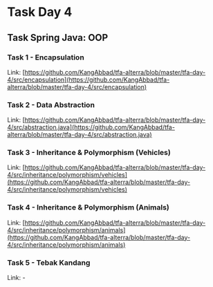 # Task Day 4

## Task Spring Java: OOP

### Task 1 - Encapsulation

Link: [https://github.com/KangAbbad/tfa-alterra/blob/master/tfa-day-4/src/encapsulation](https://github.com/KangAbbad/tfa-alterra/blob/master/tfa-day-4/src/encapsulation)

### Task 2 - Data Abstraction

Link: [https://github.com/KangAbbad/tfa-alterra/blob/master/tfa-day-4/src/abstraction.java](https://github.com/KangAbbad/tfa-alterra/blob/master/tfa-day-4/src/abstraction.java)

### Task 3 - Inheritance & Polymorphism (Vehicles)

Link: [https://github.com/KangAbbad/tfa-alterra/blob/master/tfa-day-4/src/inheritance/polymorphism/vehicles](https://github.com/KangAbbad/tfa-alterra/blob/master/tfa-day-4/src/inheritance/polymorphism/vehicles)

### Task 4 - Inheritance & Polymorphism (Animals)

Link: [https://github.com/KangAbbad/tfa-alterra/blob/master/tfa-day-4/src/inheritance/polymorphism/animals](https://github.com/KangAbbad/tfa-alterra/blob/master/tfa-day-4/src/inheritance/polymorphism/animals)

### Task 5 - Tebak Kandang

Link: -